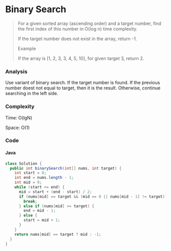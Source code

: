 # Binary Search
> For a given sorted array (ascending order) and a target number, find the first index of this number in O(log n) time complexity.
>
> If the target number does not exist in the array, return -1.
>
> Example
>
> If the array is [1, 2, 3, 3, 4, 5, 10], for given target 3, return 2.

### Analysis
Use variant of binary search. If the target number is found. If the previous number doest not equal to target, then it is the result. Otherwise, continue searching in the left side.

### Complexity
Time: O(lgN)

Space: O(1)

### Code
#### Java
```java
class Solution {
  public int binarySearch(int[] nums, int target) {
    int start = 0;
    int end = nums.length - 1;
    int mid = 0;
    while (start <= end) {
      mid = start + (end - start) / 2;
      if (nums[mid] == target && (mid == 0 || nums[mid - 1] != target)) {
        break;
      } else if (nums[mid] >= target) {
        end = mid - 1;
      } else {
        start = mid + 1;
      }
    }
    return nums[mid] == target ? mid : -1;
  }
}
```

